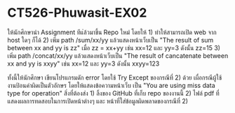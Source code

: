 # CT526-Phuwasit-EX02

ให้นักศึกษานำ Assignment ทีแ่ล้วมาขึ้น Repo ใหม่ โดยให้
    1)  ทำให้สามารถเปิด web จาก host ใดๆ ก็ได้
    2)  เพิ่ม path /sum/xx/yy   แล้วแสดงหน้าเว็บเป็น   "The result of sum between xx and yy is zz"   เมื่อ zz = xx+yy  เช่น xx=12 และ yy=3  ดังนั้น zz=15
    3)  เพิ่ม path /concat/xx/yy   แล้วแสดงหน้าเว็บเป็น   "The result of cancatenate between xx and yy is xxyy"    เช่น xx=12 และ yy=3  ดังนั้น xxyy=123

ทั้งนี้ให้นักศึกษา เขียนโปรแกรมดัก error โดยใช้ Try Except ของกรณีที่ 2) ด้วย เผื่อกรณีผู้ใช้งานป้อนค่าผิดเป็นตัวอักษร  โดยให้แสดงข้อความหน้าเว็บ เป็น "You are using miss data type for operation"
สิ่งที่ต้องส่ง
    1)  ลิ้งของ GitHub ที่เก็บ repo ของงานนี้
     2)  ไฟล์ pdf ที่แสดงผลการทดสอบในการเปิดหน้าต่างๆ และ หน้าที่ใส่ข้อมูลผิดพลาดของกรณีที่ 2)
